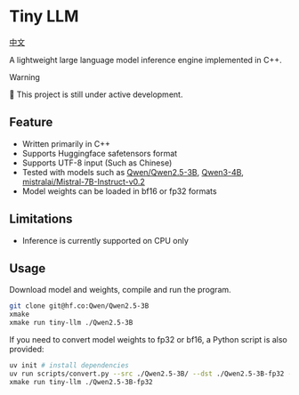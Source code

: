 # Tiny LLM

[中文](./README.zh.md)

A lightweight large language model inference engine implemented in C++.

> [!WARNING]
> 🚧 This project is still under active development.

## Feature

- Written primarily in C++
- Supports Huggingface safetensors format
- Supports UTF-8 input (Such as Chinese)
- Tested with models such as [Qwen/Qwen2.5-3B](https://huggingface.co/mistralai/Mistral-7B-Instruct-v0.2/), [Qwen3-4B](https://huggingface.co/Qwen/Qwen2.5-3B/), [mistralai/Mistral-7B-Instruct-v0.2](https://huggingface.co/mistralai/Mistral-7B-Instruct-v0.2)
- Model weights can be loaded in bf16 or fp32 formats

## Limitations

- Inference is currently supported on CPU only

## Usage

Download model and weights, compile and run the program.

```bash
git clone git@hf.co:Qwen/Qwen2.5-3B
xmake
xmake run tiny-llm ./Qwen2.5-3B
```

If you need to convert model weights to fp32 or bf16, a Python script is also provided:

```bash
uv init # install dependencies
uv run scripts/convert.py --src ./Qwen2.5-3B/ --dst ./Qwen2.5-3B-fp32 --dtype fp32
xmake run tiny-llm ./Qwen2.5-3B-fp32
```
